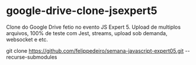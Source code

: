 # google-drive-clone-jsexpert5
Clone do Google Drive fetio no evento JS Expert 5. Upload de multiplos arquivos, 100% de teste com Jest, streams, upload sob demanda, websocket e etc.

git clone https://github.com/felippedeiro/semana-javascript-expert05.git --recurse-submodules